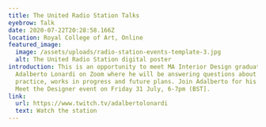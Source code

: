 ```yaml
---
title: The United Radio Station Talks
eyebrow: Talk
date: 2020-07-22T20:28:58.166Z
location: Royal College of Art, Online
featured_image:
  image: /assets/uploads/radio-station-events-template-3.jpg
  alt: The United Radio Station digital poster
introduction: This is an opportunity to meet MA Interior Design graduate
  Adalberto Lonardi on Zoom where he will be answering questions about his
  practice, works in progress and future plans. Join Adalberto for his final
  Meet the Designer event on Friday 31 July, 6-7pm (BST].
link:
  url: https://www.twitch.tv/adalbertolonardi
  text: Watch the station
---
```

